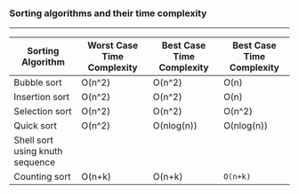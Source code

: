 ### Sorting algorithms and their time complexity
---

| Sorting Algorithm               | Worst Case Time Complexity | Best Case Time Complexity | Best Case Time Complexity |
| ------------------------------- | -------------------------- | ------------------------- | ------------------------- |
| Bubble sort                     | O(n^2)                     | O(n^2)                    | O(n)                      |
| Insertion sort                  | O(n^2)                     | O(n^2)                    | O(n)                      |
| Selection sort                  | O(n^2)                     | O(n^2)                    | O(n^2)                    |
| Quick sort                      | O(n^2)                     | O(nlog(n))                | O(nlog(n))              |
| Shell sort using knuth sequence |                            |                           |
| Counting sort                   | O(n+k)                     | O(n+k)                    | `O(n+k)`                    |
